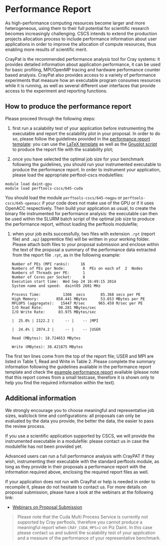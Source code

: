 # Performance Report

As high-performance computing resources become larger and more heterogeneous,
using them to their full potential for scientific research becomes increasingly
challenging. CSCS intends to extend the production projects allocation process
to include performance information about user applications in order to improve
the allocation of compute resources, thus enabling more results of scientific
merit. 

CrayPat is the recommended performance analysis tool for Cray systems: it
provides detailed information about application performance, it can be used for
basic profiling, MPI/OpenMP tracing and hardware performance counter based
analysis. CrayPat also provides access to a variety of performance experiments
that measure how an executable program consumes resources while it is running,
as well as several different user interfaces that provide access to the
experiment and reporting functions.

## How to produce the performance report

Please proceed through the following steps:
1. first run a scalability test of your application before instrumenting the executable and report the scalability plot in your proposal. In order to do so, please follow the guidelines provided in the [performance report template](performance_report_template.pdf): you can use the [LaTeX template](performance_report_template.tex) as well as the [Gnuplot script](scalability.gp) to produce the report file with the scalability plot;

1. once you have selected the optimal job size for your benchmark following the guidelines, you should run your instrumented executable to produce the performance report. In order to instrument your application, please load the appropriate perftool-cscs modulefiles:
 ```
 module load daint-gpu
 module load perftools-cscs/645-cuda
 ```
 You should load the module `perftools-cscs/645-nogpu` or `perftools-cscs/645-openacc` if your code does not make use of the GPU or if it uses OpenACC respectively. Then build your application as usual, to create the binary file instrumented for performance analysis: the executable can then be used within the SLURM batch script of the optimal job size to produce the performance report, without loading the perftools modulefile;

1. when your job exits successfully, two files with extension `.rpt` (report file) and `.ap2` (apprentice file) will be written in your working folder. Please attach both files to your proposal submission and enclose within the text of the proposal a summary of the performance data extracted from the report file `.rpt`, as in the following example:
 ```
    Number of PEs (MPI ranks):     16
    Numbers of PEs per Node:        8  PEs on each of  2  Nodes
    Numbers of Threads per PE:      1
    Number of Cores per Socket:     8
    Execution start time:  Wed Sep 24 16:49:15 2014
    System name and speed:  daint05 2601 MHz

    Process Time:          1366  secs       85.368 secs per PE
    High Memory:        858.441 MBytes      53.653 MBytes per PE
    MFLOPS (aggregate):   15447 M/sec      965.459 M/sec per PE
    I/O Read Rate:       90.281 MBytes/sec        
    I/O Write Rate:      83.975 MBytes/sec

    |  25.0% | 2122.2 |     -- |    -- |MPI

    |  24.4% | 2074.2 |     -- |    -- |USER

    Read (MBytes): 18.724653 MBytes

    Write (MBytes): 38.421875 MBytes
 ```

The first ten lines come from the top of the report file; USER and MPI are
listed in Table 1, Read and Write in Table 2. Please complete the summary
information following the guidelines available in the performance report
template and check the [example performance
report](example_performance_report.html) available (please note that this
report comes from a small testcase, therefore it is shown only to help you find
the required information within the text).

## Additional information

We strongly encourage you to choose meaningful and representative job sizes,
wallclock time and configurations: all proposals can only be evaluated by the
data you provide, the better the data, the easier to pass the review process.

If you use a scientific application supported by CSCS, we will provide the
instrumented executable in a modulefile: please contact us in case the
modulefile has not been provided yet.

Advanced users can run a full performance analysis with CrayPAT if they wish,
instrumenting their executable with the standard perftools module, as long as
they provide in their proposals a performance report with the information
required above, enclosing the required report files as well.

If your application does not run with CrayPat or help is needed in order to recompile it, please do not hesitate to contact us. For more details on proposal submission, please have a look at the webinars at the following link:
  * [Webinars on Proposal Submission](https://www.youtube.com/playlist?list=PL1tk5lGm7zvRnZJZQkVyC9wx-_1eiEJ5v)

> Please note that the Cuda Multi Process Service is currently not supported by Cray perftools, therefore you cannot produce a meaningful report when `CRAY_CUDA_MPS=1` on Piz Daint. In this case please contact us and submit the scalability test of your application and a measure of the performance of your representative benchmark.
